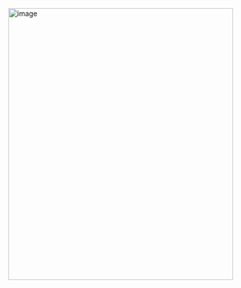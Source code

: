 
<img width="452" height="545" alt="image" src="https://github.com/user-attachments/assets/56a2c8a2-a802-4865-93ee-5a0c20c53c24" />
